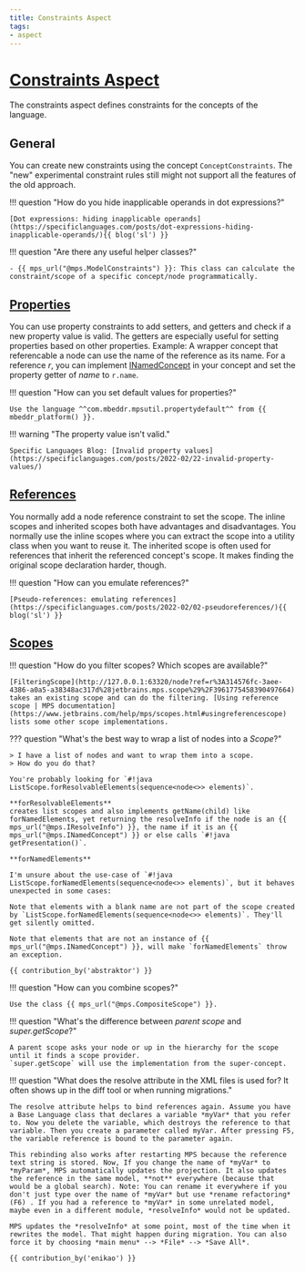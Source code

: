 ```yaml
---
title: Constraints Aspect
tags:
- aspect
---
```

# [Constraints Aspect](https://www.jetbrains.com/help/mps/constraints.html)

The constraints aspect defines constraints for the concepts of the language.

## General

You can create new constraints using the concept `ConceptConstraints`. The "new" experimental constraint rules still might
not support all the features of the old approach.

!!! question "How do you hide inapplicable operands in dot expressions?"

    [Dot expressions: hiding inapplicable operands](https://specificlanguages.com/posts/dot-expressions-hiding-inapplicable-operands/){{ blog('sl') }}

!!! question "Are there any useful helper classes?"

    - {{ mps_url("@mps.ModelConstraints") }}: This class can calculate the constraint/scope of a specific concept/node programmatically.

## [Properties](https://www.jetbrains.com/help/mps/constraints.html#propertyconstraints)

You can use property constraints to add setters, and getters and check if a new property value is valid. The getters are especially
useful for setting properties based on other properties. Example: A wrapper concept that referencable a node can use the name of the
reference as its name. For a reference *r*, you can implement [INamedConcept](http://127.0.0.1:63320/node?ref=r%3A00000000-0000-4000-0000-011c89590288%28jetbrains.mps.lang.core.structure%29%2F1169194658468) in your concept and set the property getter of
*name* to `r.name`.

!!! question "How can you set default values for properties?"

    Use the language ^^com.mbeddr.mpsutil.propertydefault^^ from {{ mbeddr_platform() }}.

!!! warning "The property value isn't valid."

    Specific Languages Blog: [Invalid property values](https://specificlanguages.com/posts/2022-02/22-invalid-property-values/)

## [References](https://www.jetbrains.com/help/mps/constraints.html#referentconstraints)

You normally add a node reference constraint to set the scope. The inline scopes and inherited scopes both have advantages and
disadvantages. You normally use the inline scopes where you can extract the scope into a utility class when you want to reuse it.
The inherited scope is often used for references that inherit the referenced concept's scope. It makes finding the original scope declaration harder, though.

!!! question "How can you emulate references?"

    [Pseudo-references: emulating references](https://specificlanguages.com/posts/2022-02/02-pseudoreferences/){{ blog('sl') }}

## [Scopes](https://www.jetbrains.com/help/mps/scopes.html)

!!! question "How do you filter scopes? Which scopes are available?"

    [FilteringScope](http://127.0.0.1:63320/node?ref=r%3A314576fc-3aee-4386-a0a5-a38348ac317d%28jetbrains.mps.scope%29%2F3961775458390497664) takes an existing scope and can do the filtering. [Using reference scope | MPS documentation](https://www.jetbrains.com/help/mps/scopes.html#usingreferencescope)
    lists some other scope implementations.

??? question "What's the best way to wrap a list of nodes into a *Scope*?"

    > I have a list of nodes and want to wrap them into a scope.
    > How do you do that?

    You're probably looking for `#!java ListScope.forResolvableElements(sequence<node<>> elements)`.

    **forResolvableElements**
    creates list scopes and also implements getName(child) like forNamedElements, yet returning the resolveInfo if the node is an {{ mps_url("@mps.IResolveInfo") }}, the name if it is an {{ mps_url("@mps.INamedConcept") }} or else calls `#!java getPresentation()`.
    
    **forNamedElements**
    
    I'm unsure about the use-case of `#!java ListScope.forNamedElements(sequence<node<>> elements)`, but it behaves unexpected in some cases:
    
    Note that elements with a blank name are not part of the scope created by `ListScope.forNamedElements(sequence<node<>> elements)`. They'll get silently omitted.
    
    Note that elements that are not an instance of {{ mps_url("@mps.INamedConcept") }}, will make `forNamedElements` throw an exception.

    {{ contribution_by('abstraktor') }}

!!! question "How can you combine scopes?"

    Use the class {{ mps_url("@mps.CompositeScope") }}.

!!! question "What's the difference between *parent scope* and *super.getScope*?"

    A parent scope asks your node or up in the hierarchy for the scope until it finds a scope provider.
    `super.getScope` will use the implementation from the super-concept.

!!! question "What does the resolve attribute in the XML files is used for? It often shows up in the diff tool or when running migrations."

    The resolve attribute helps to bind references again. Assume you have a Base Language class that declares a variable *myVar* that you refer to. Now you delete the variable, which destroys the reference to that variable. Then you create a parameter called myVar. After pressing F5, the variable reference is bound to the parameter again.
    
    This rebinding also works after restarting MPS because the reference text string is stored. Now, If you change the name of *myVar* to *myParam*, MPS automatically updates the projection. It also updates the reference in the same model, **not** everywhere (because that would be a global search). Note: You can rename it everywhere if you don't just type over the name of *myVar* but use *rename refactoring* (F6) . If you had a reference to *myVar* in some unrelated model, maybe even in a different module, *resolveInfo* would not be updated.
    
    MPS updates the *resolveInfo* at some point, most of the time when it rewrites the model. That might happen during migration. You can also force it by choosing *main menu* --> *File* --> *Save All*.

    {{ contribution_by('enikao') }}